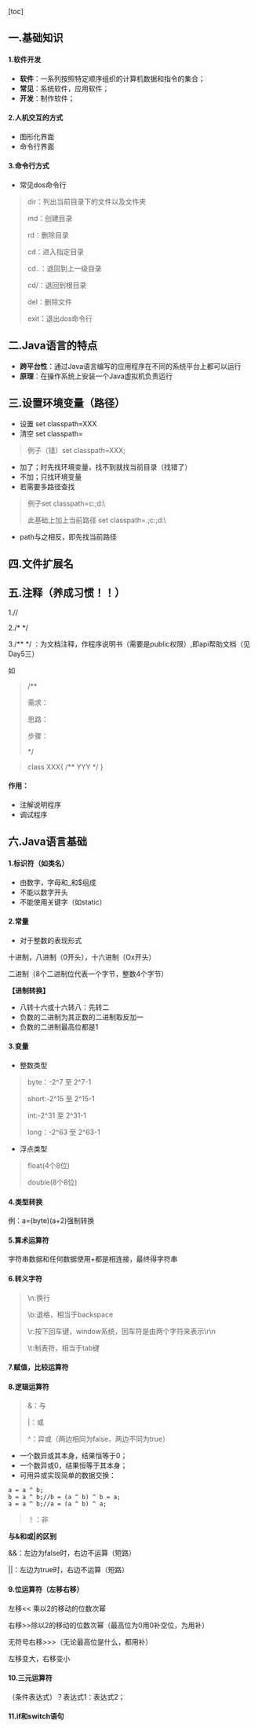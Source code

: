 [toc]
## 一.基础知识

#### 1.软件开发

- **软件**：一系列按照特定顺序组织的计算机数据和指令的集合；
- **常见**：系统软件，应用软件；
- **开发**：制作软件；

#### 2.人机交互的方式

- 图形化界面
- 命令行界面

#### 3.命令行方式

- 常见dos命令行

> dir：列出当前目录下的文件以及文件夹
> 
> md：创建目录
> 
> rd：删除目录
> 
> cd：进入指定目录
> 
> cd..：退回到上一级目录
> 
> cd/：退回到根目录
> 
> del：删除文件
> 
> exit：退出dos命令行


## 二.Java语言的特点

- **跨平台性**：通过Java语言编写的应用程序在不同的系统平台上都可以运行
- **原理**：在操作系统上安装一个Java虚拟机负责运行

## 三.设置环境变量（路径）

- 设置 set classpath=XXX
- 清空 set classpath=

> 例子（错）set classpath=XXX;
- 加了；时先找环境变量，找不到就找当前目录（找错了）
- 不加；只找环境变量
- 若需要多路径查找

> 例子set classpath=c:\;d:\
> 
> 此基础上加上当前路径
> set classpath=.;c:\;d:\
- path与之相反，即先找当前路径

## 四.文件扩展名

## 五.注释（养成习惯！！）

1.//

2./*    */

3./**    */
：为文档注释，作程序说明书（需要是public权限）,即api帮助文档（见Day5三）

如

> /**
> 
> 需求：
> 
> 思路：
> 
> 步骤：
> 
> */

> class XXX{  /**  YYY  */   }

#### 作用：

- 注解说明程序
- 调试程序

## 六.Java语言基础

#### 1.标识符（如类名）

- 由数字，字母和_和$组成
- 不能以数字开头
- 不能使用关键字（如static）

#### 2.常量

- 对于整数的表现形式

十进制，八进制（0开头），十六进制（Ox开头）

二进制（8个二进制位代表一个字节，整数4个字节）

**【进制转换】**

- 八转十六或十六转八：先转二
- 负数的二进制为其正数的二进制取反加一
- 负数的二进制最高位都是1

#### 3.变量

- 整数类型
 
>  byte：-2^7 至 2^7-1
>  
>  short:-2^15 至 2^15-1
>  
>  int:-2^31 至 2^31-1
>  
>  long：-2^63 至 2^63-1
 
-  浮点类型
 
>  float(4个8位)
>  
>  double(8个8位)
 
####  4.类型转换
 
 例：a=(byte)(a+2)强制转换
 
####  5.算术运算符
 
 字符串数据和任何数据使用+都是相连接，最终得字符串
 
####  6.转义字符
 
> \n:换行
>  
> \b:退格，相当于backspace
>  
> \r:按下回车键，window系统，回车符是由两个字符来表示\r\n
>  
> \t:制表符，相当于tab键
 
####  7.赋值，比较运算符
 
####  8.逻辑运算符
 
>  &：与
>  
>  |：或
>  
>  ^：异或（两边相同为false，两边不同为true）
 
-  一个数异或其本身，结果恒等于0；
- 一个数异或0，结果恒等于其本身；
- 可用异或实现简单的数据交换：

```
a = a ^ b;
b = a ^ b;//b = (a ^ b) ^ b = a;
a = a ^ b;//a = (a ^ b) ^ a;
```

 
>  ！：非
 
 **与&和或|的区别**
 
 &&：左边为false时，右边不运算（短路）
 
 ||：左边为true时，右边不运算（短路）
 
####  9.位运算符（左移右移）
 
 左移<< 乘以2的移动的位数次幂
 
 
 右移>>除以2的移动的位数次幂（最高位为0用0补空位，为用补）
 
 无符号右移>>>（无论最高位是什么，都用补）
 
 左移变大，右移变小

#### 10.三元运算符

（条件表达式）？表达式1：表达式2；

#### 11.if和switch语句


 
 





